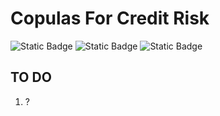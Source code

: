 # Copulas For Credit Risk

![Static Badge](https://img.shields.io/badge/mission-Credit_derivatives_pricing-purple)
![Static Badge](https://img.shields.io/badge/Language-Python-green)
![Static Badge](https://img.shields.io/badge/Notice-attention_les_yeux-red)
<br />

## TO DO

1. ?

